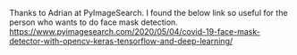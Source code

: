 Thanks to Adrian at PyImageSearch. I found the below link so useful for the person who wants to do face mask detection.
https://www.pyimagesearch.com/2020/05/04/covid-19-face-mask-detector-with-opencv-keras-tensorflow-and-deep-learning/
